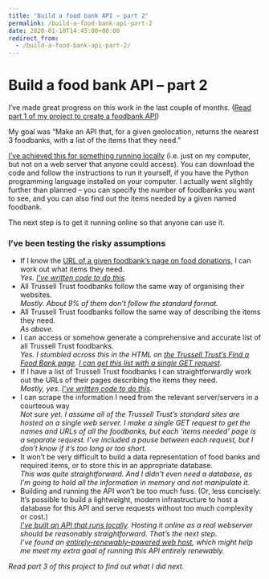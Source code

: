 ```yaml
---
title: "Build a food bank API – part 2"
permalink: /build-a-food-bank-api-part-2
date: 2020-01-10T14:45:00+00:00
redirect_from:
  - /build-a-food-bank-api-part-2/
---
```


# Build a food bank API – part 2

I’ve made great progress on this work in the last couple of months. ([Read part 1 of my project to create a foodbank API](https://www.martinlugton.com/build-a-food-bank-api-part-1/))

My goal was “Make an API that, for a given geolocation, returns the nearest 3 foodbanks, with a list of the items that they need.”

[I’ve achieved this for something running locally](https://github.com/martinlugton/foodbank_api) (i.e. just on my computer, but not on a web server that anyone could access). You can download the code and follow the instructions to run it yourself, if you have the Python programming language installed on your computer. I actually went slightly further than planned – you can specify the number of foodbanks you want to see, and you can also find out the items needed by a given named foodbank.

The next step is to get it running online so that anyone can use it.

### I’ve been testing the risky assumptions

- If I know the [URL of a given foodbank’s page on food donations](https://harrow.foodbank.org.uk/give-help/donate-food/), I can work out what items they need.  
  *Yes. [I’ve written code to do this](https://github.com/martinlugton/foodbank_api/blob/7464575d1b24d903d690ddbac144dbcb91756b3c/get_foodbank_details_and_write_to_file.py#L6).*
- All Trussell Trust foodbanks follow the same way of organising their websites.  
  *Mostly. About 9% of them don’t follow the standard format.*
- All Trussell Trust foodbanks follow the same way of describing the items they need.  
  *As above.*
- I can access or somehow generate a comprehensive and accurate list of all Trussell Trust foodbanks.  
  *Yes. I stumbled across this in the HTML on [the Trussell Trust’s Find a Food Bank page](https://www.trusselltrust.org/get-help/find-a-foodbank/). [I can get this list with a single GET request](https://github.com/martinlugton/foodbank_api/blob/7464575d1b24d903d690ddbac144dbcb91756b3c/get_foodbank_details_and_write_to_file.py#L25).*
- If I have a list of Trussell Trust foodbanks I can straightforwardly work out the URLs of their pages describing the items they need.  
  *Mostly, yes. [I’ve written code to do this](https://github.com/martinlugton/foodbank_api/blob/7464575d1b24d903d690ddbac144dbcb91756b3c/get_foodbank_details_and_write_to_file.py#L53).*
- I can scrape the information I need from the relevant server/servers in a courteous way  
  *Not sure yet. I assume all of the Trussell Trust’s standard sites are hosted on a single web server. I make a single GET request to get the names and URLs of all the foodbanks, but each ‘items needed’ page is a separate request. I’ve included a pause between each request, but I don’t know if it’s too long or too short.*
- It won’t be very difficult to build a data representation of food banks and required items, or to store this in an appropriate database.  
  *This was quite straightforward. And I didn’t even need a database, as I’m going to hold all the information in memory and not manipulate it.*
- Building and running the API won’t be too much fuss. (Or, less concisely: It’s possible to build a lightweight, modern infrastructure to host a database for this API and serve requests without too much complexity or cost.)  
  *[I’ve built an API that runs locally](https://github.com/martinlugton/foodbank_api). Hosting it online as a real webserver should be reasonably straightforward. That’s the next step.*  
  *I’ve found an [entirely-renewably-powered web host](https://datacenterlight.ch/), which might help me meet my extra goal of running this API entirely renewably.*

*Read part 3 of this project to find out what I did next.*